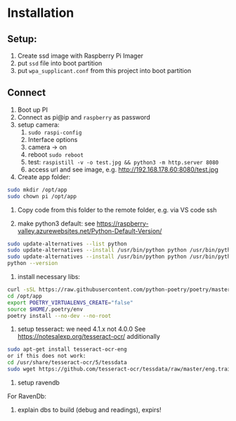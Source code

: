 # Installation

## Setup:

1. Create ssd image with Raspberry Pi Imager
1. put `ssd` file into boot partition
1. put `wpa_supplicant.conf` from this project into boot partition 

## Connect

1. Boot up PI
1. Connect as pi@ip and `raspberry` as password
1. setup camera:
    1. `sudo raspi-config`
    1. Interface options 
    1. camera -> on
    1. reboot `sudo reboot`
    1. test: `raspistill -v -o test.jpg && python3 -m http.server 8080`
    1. access url and see image, e.g. <http://192.168.178.60:8080/test.jpg>
1. Create app folder:

```sh
sudo mkdir /opt/app
sudo chown pi /opt/app
```

1. Copy code from this folder to the remote folder, e.g. via VS code ssh

1. make python3 default:
see https://raspberry-valley.azurewebsites.net/Python-Default-Version/
```sh
sudo update-alternatives --list python
sudo update-alternatives --install /usr/bin/python python /usr/bin/python2.7 1
sudo update-alternatives --install /usr/bin/python python /usr/bin/python3.7 2
python --version
```

1. install necessary libs:
```sh
curl -sSL https://raw.githubusercontent.com/python-poetry/poetry/master/get-poetry.py | python
cd /opt/app
export POETRY_VIRTUALENVS_CREATE="false"
source $HOME/.poetry/env
poetry install --no-dev --no-root

```

1. setup tesseract:
we need 4.1.x  not 4.0.0
See https://notesalexp.org/tesseract-ocr/
additionally
```sh
sudo apt-get install tesseract-ocr-eng
or if this does not work:
cd /usr/share/tesseract-ocr/5/tessdata
sudo wget https://github.com/tesseract-ocr/tessdata/raw/master/eng.traineddata
```

1. setup ravendb

For RavenDb:

1. explain dbs to build (debug and readings), expirs!